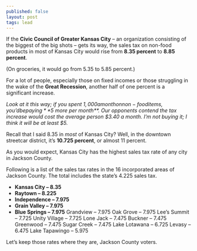 ```yaml
---
published: false
layout: post
tags: lead
---
```


If the **Civic Council of Greater Kansas City** – an organization consisting of the biggest of the big shots – gets its way, the sales tax on non-food products in most of Kansas City would rise from **8.35 percent** to **8.85 percent**.

(On groceries, it would go from 5.35 to 5.85 percent.)

For a lot of people, especially those on fixed incomes or those struggling in the wake of the **Great Recession**, another half of one percent is a significant increase. 

_Look at it this way; if you spent $1,000 a month on non-food items, you’d be paying **$5 more per month**. Our opponents contend the tax increase would cost the average person $3.40 a month. I’m not buying it; I think it will be at least $5._

Recall that I said 8.35 in _most_ of Kansas City? Well, in the downtown streetcar district, it’s **10.725 percent**, or almost 11 percent. 

As you would expect, Kansas City has the highest sales tax rate of any city in Jackson County. 

Following is a list of the sales tax rates in the 16 incorporated areas of Jackson County. The total includes the state’s 4.225 sales tax.

- **Kansas City – 8.35** 
- **Raytown – 8.225**
- **Independence – 7.975**
- **Grain Valley – 7.975**
- **Blue Springs – 7.975**
Grandview – 7.975
Oak Grove – 7.975
Lee’s Summit – 7.725
Unity Village – 7.725
Lone Jack – 7.475
Buckner – 7.475
Greenwood – 7.475
Sugar Creek – 7.475
Lake Lotawana – 6.725
Levasy – 6.475
Lake Tapawingo – 5.975

Let’s keep those rates where they are, Jackson County voters.